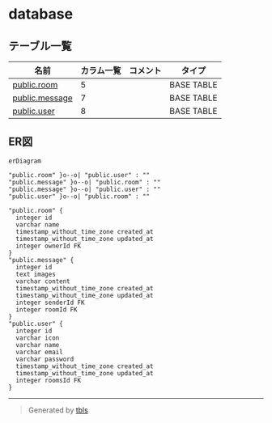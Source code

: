 # database

## テーブル一覧

| 名前 | カラム一覧 | コメント | タイプ |
| ---- | ------- | ------- | ---- |
| [public.room](public.room.md) | 5 |  | BASE TABLE |
| [public.message](public.message.md) | 7 |  | BASE TABLE |
| [public.user](public.user.md) | 8 |  | BASE TABLE |

## ER図

```mermaid
erDiagram

"public.room" }o--o| "public.user" : ""
"public.message" }o--o| "public.room" : ""
"public.message" }o--o| "public.user" : ""
"public.user" }o--o| "public.room" : ""

"public.room" {
  integer id
  varchar name
  timestamp_without_time_zone created_at
  timestamp_without_time_zone updated_at
  integer ownerId FK
}
"public.message" {
  integer id
  text images
  varchar content
  timestamp_without_time_zone created_at
  timestamp_without_time_zone updated_at
  integer senderId FK
  integer roomId FK
}
"public.user" {
  integer id
  varchar icon
  varchar name
  varchar email
  varchar password
  timestamp_without_time_zone created_at
  timestamp_without_time_zone updated_at
  integer roomsId FK
}
```

---

> Generated by [tbls](https://github.com/k1LoW/tbls)
